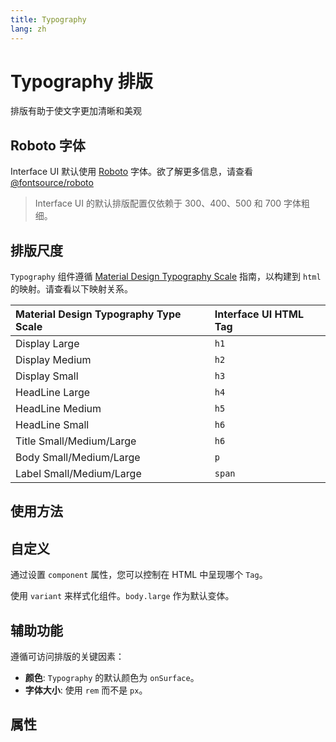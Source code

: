 ```yaml
---
title: Typography
lang: zh
---
```


<script setup lang="ts">
  import props from "../../../example/typography/description/zh-props.ts";
</script>

# Typography 排版

排版有助于使文字更加清晰和美观

## Roboto 字体

Interface UI 默认使用 [Roboto](https://fonts.google.com/specimen/Roboto) 字体。欲了解更多信息，请查看 [@fontsource/roboto](https://www.npmjs.com/package/@fontsource/roboto)

> Interface UI 的默认排版配置仅依赖于 300、400、500 和 700 字体粗细。

## 排版尺度

`Typography` 组件遵循 [Material Design Typography Scale](https://m3.material.io/styles/typography/type-scale-tokens) 指南，以构建到 `html` 的映射。请查看以下映射关系。

| Material Design Typography Type Scale | Interface UI HTML Tag |
|:--------------------------------------|:-------------------|
| Display Large                         | `h1`               |
| Display Medium                        | `h2`               |
| Display Small                         | `h3`               |
| HeadLine Large                        | `h4`               |
| HeadLine Medium                       | `h5`               |
| HeadLine Small                        | `h6`               |
| Title Small/Medium/Large              | `h6`               |
| Body Small/Medium/Large               | `p`                |
| Label Small/Medium/Large              | `span`             |

## 使用方法

<demo src="../../../example/typography/basic.vue" />

## 自定义

通过设置 `component` 属性，您可以控制在 HTML 中呈现哪个 `Tag`。

使用 `variant` 来样式化组件。`body.large` 作为默认变体。

<demo src="../../../example/typography/customization.vue" />

## 辅助功能

遵循可访问排版的关键因素：

* **颜色**: `Typography` 的默认颜色为 `onSurface`。
* **字体大小**: 使用 `rem` 而不是 `px`。

## 属性

<table-block type="propsZh" :data="props" />
